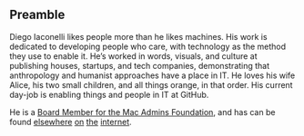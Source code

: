 ## Preamble

Diego Iaconelli likes people more than he likes machines. His work is dedicated to developing people who care, with technology as the method they use to enable it. He’s worked in words, visuals, and culture at publishing houses, startups, and tech companies, demonstrating that anthropology and humanist approaches have a place in IT. He loves his wife Alice, his two small children, and all things orange, in that order. His current day-job is enabling things and people in IT at GitHub.

He is a [Board Member for the Mac Admins Foundation](https://www.macadmins.org/board), and has can be found <a rel="me" href="https://mastodon.social/@matdotcx">elsewhere</a> [on](https://uk.linkedin.com/in/diegoiaconelli) [the](https://iaconelli.org) [internet](https://macadmins.slack.com/team/U1CJTLF8X).

